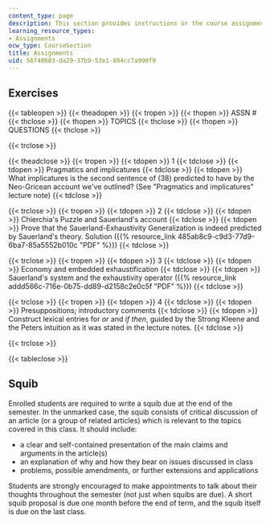 ```yaml
---
content_type: page
description: This section provides instructions or the course assignments.
learning_resource_types:
- Assignments
ocw_type: CourseSection
title: Assignments
uid: 56f40683-da29-37b9-53e1-804cc7a990f9
---
```


Exercises
---------

{{< tableopen >}}
{{< theadopen >}}
{{< tropen >}}
{{< thopen >}}
ASSN #
{{< thclose >}}
{{< thopen >}}
TOPICS
{{< thclose >}}
{{< thopen >}}
QUESTIONS
{{< thclose >}}

{{< trclose >}}

{{< theadclose >}}
{{< tropen >}}
{{< tdopen >}}
1
{{< tdclose >}}
{{< tdopen >}}
Pragmatics and implicatures
{{< tdclose >}}
{{< tdopen >}}
What implicatures is the second sentence of (38) predicted to have by the Neo-Gricean account we've outlined? (See "Pragmatics and implicatures" lecture note)
{{< tdclose >}}

{{< trclose >}}
{{< tropen >}}
{{< tdopen >}}
2
{{< tdclose >}}
{{< tdopen >}}
Chierchia's Puzzle and Sauerland's account
{{< tdclose >}}
{{< tdopen >}}
Prove that the Sauerland-Exhaustivity Generalization is indeed predicted by Sauerland's theory. Solution ({{% resource_link 485ab8c9-c9d3-77d9-6ba7-85a5552b010c "PDF" %}})
{{< tdclose >}}

{{< trclose >}}
{{< tropen >}}
{{< tdopen >}}
3
{{< tdclose >}}
{{< tdopen >}}
Economy and embedded exhaustification
{{< tdclose >}}
{{< tdopen >}}
Sauerland's system and the exhaustivity operator ({{% resource_link addd566c-716e-0b75-dd89-d2158c2e0c5f "PDF" %}})
{{< tdclose >}}

{{< trclose >}}
{{< tropen >}}
{{< tdopen >}}
4
{{< tdclose >}}
{{< tdopen >}}
Presuppositions; introductory comments
{{< tdclose >}}
{{< tdopen >}}
Construct lexical entries for _or_ and _if then_, guided by the Strong Kleene and the Peters intuition as it was stated in the lecture notes.
{{< tdclose >}}

{{< trclose >}}

{{< tableclose >}}

Squib
-----

Enrolled students are required to write a squib due at the end of the semester. In the unmarked case, the squib consists of critical discussion of an article (or a group of related articles) which is relevant to the topics covered in this class. It should include:

*   a clear and self-contained presentation of the main claims and arguments in the article(s)
*   an explanation of why and how they bear on issues discussed in class
*   problems, possible amendments, or further extensions and applications

Students are strongly encouraged to make appointments to talk about their thoughts throughout the semester (not just when squibs are due). A short squib proposal is due one month before the end of term, and the squib itself is due on the last class.